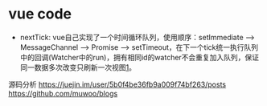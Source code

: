 # vue code

- nextTick: vue自己实现了一个时间循环队列，使用顺序：setImmediate --> MessageChannel --> Promise --> setTimeout，在下一个tick统一执行队列中的回调(Watcher中的run)，拥有相同id的watcher不会重复加入队列，保证同一数据多次改变只刷新一次视图[1](https://github.com/muwoo/blogs/issues/13)。



源码分析
https://juejin.im/user/5b0f4be36fb9a009f74bf263/posts
https://github.com/muwoo/blogs